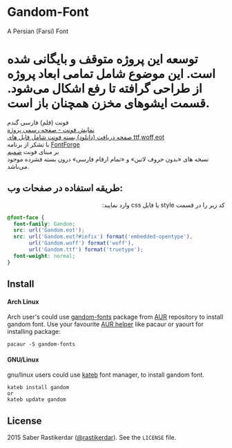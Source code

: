 # Gandom-Font
A Persian (Farsi) Font  

# توسعه این پروژه متوقف و بایگانی شده است. این موضوع شامل تمامی ابعاد پروژه از طراحی گرافته تا رفع اشکال می‌شود. قسمت ایشوهای مخزن همچنان باز است.

فونت (قلم) فارسی گندم  
[نمایش فونت - صفحه رسمی پروژه](https://rastikerdar.github.io/gandom-font/)  
[صفحه دریافت (دانلود) بسته فونت شامل فایل های ttf,woff,eot](https://github.com/rastikerdar/gandom-font/releases)  
با تشکر از برنامه [FontForge](https://fontforge.github.io)  
بر مبنای فونت [صمیم](https://rastikerdar.github.io/samim-font)  
نسخه های «بدون حروف لاتین» و «تمام ارقام فارسی» درون بسته فشرده موجود می‌باشد.  

## طریقه استفاده در صفحات وب:
<p lang="fa" dir="rtl">کد زیر را در قسمت style یا فایل css وارد نمایید:</p>

```css
@font-face {
  font-family: Gandom;
  src: url('Gandom.eot');
  src: url('Gandom.eot?#iefix') format('embedded-opentype'),
       url('Gandom.woff') format('woff'),
       url('Gandom.ttf') format('truetype');
  font-weight: normal;
}
```

## Install
#### Arch Linux

Arch user's could use [gandom-fonts](https://aur.archlinux.org/packages/gandom-fonts/) package from [AUR](https://aur.archlinux.org/) repository to install gandom font. Use your favourite [AUR helper](https://wiki.archlinux.org/index.php/AUR_helpers) like pacaur or yaourt for installing package:

```shell
pacaur -S gandom-fonts
```


#### GNU/Linux
gnu/linux users could use [kateb](https://github.com/kiamazi/kateb) font manager, to install gandom font.

```
kateb install gandom
or
kateb update gandom
```

## License
2015 Saber Rastikerdar ([@rastikerdar](https://github.com/rastikerdar)). See the `LICENSE` file.
